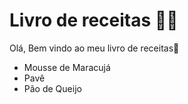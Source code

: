 # Livro de receitas :man_cook:

Olá, Bem vindo ao meu livro de receitas:wave:

- Mousse de Maracujá
- Pavê
- Pão de Queijo

